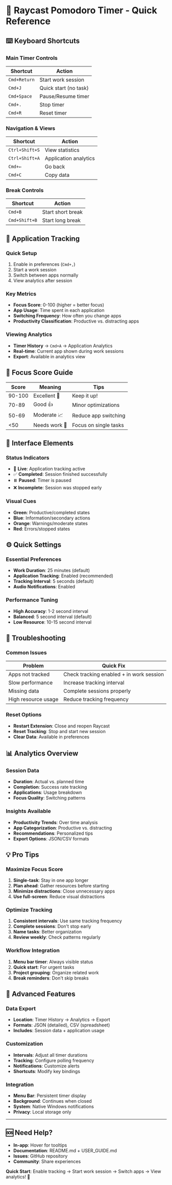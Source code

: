 # 🍅 Raycast Pomodoro Timer - Quick Reference

## ⌨️ Keyboard Shortcuts

### Main Timer Controls

| Shortcut     | Action                |
| ------------ | --------------------- |
| `Cmd+Return` | Start work session    |
| `Cmd+J`      | Quick start (no task) |
| `Cmd+Space`  | Pause/Resume timer    |
| `Cmd+.`      | Stop timer            |
| `Cmd+R`      | Reset timer           |

### Navigation & Views

| Shortcut       | Action                |
| -------------- | --------------------- |
| `Ctrl+Shift+S` | View statistics       |
| `Ctrl+Shift+A` | Application analytics |
| `Cmd+←`        | Go back               |
| `Cmd+C`        | Copy data             |

### Break Controls

| Shortcut      | Action            |
| ------------- | ----------------- |
| `Cmd+B`       | Start short break |
| `Cmd+Shift+B` | Start long break  |

## 📱 Application Tracking

### Quick Setup

1. Enable in preferences (`Cmd+,`)
2. Start a work session
3. Switch between apps normally
4. View analytics after session

### Key Metrics

- **Focus Score**: 0-100 (higher = better focus)
- **App Usage**: Time spent in each application
- **Switching Frequency**: How often you change apps
- **Productivity Classification**: Productive vs. distracting apps

### Viewing Analytics

- **Timer History** → `Cmd+A` → Application Analytics
- **Real-time**: Current app shown during work sessions
- **Export**: Available in analytics view

## 🎯 Focus Score Guide

| Score  | Meaning       | Tips                  |
| ------ | ------------- | --------------------- |
| 90-100 | Excellent 🌟  | Keep it up!           |
| 70-89  | Good 👍       | Minor optimizations   |
| 50-69  | Moderate 📈   | Reduce app switching  |
| <50    | Needs work 💪 | Focus on single tasks |

## 🎨 Interface Elements

### Status Indicators

- 🔴 **Live**: Application tracking active
- ✅ **Completed**: Session finished successfully
- ⏸️ **Paused**: Timer is paused
- ❌ **Incomplete**: Session was stopped early

### Visual Cues

- **Green**: Productive/completed states
- **Blue**: Information/secondary actions
- **Orange**: Warnings/moderate states
- **Red**: Errors/stopped states

## ⚙️ Quick Settings

### Essential Preferences

- **Work Duration**: 25 minutes (default)
- **Application Tracking**: Enabled (recommended)
- **Tracking Interval**: 5 seconds (default)
- **Audio Notifications**: Enabled

### Performance Tuning

- **High Accuracy**: 1-2 second interval
- **Balanced**: 5 second interval (default)
- **Low Resource**: 10-15 second interval

## 🔧 Troubleshooting

### Common Issues

| Problem             | Quick Fix                                |
| ------------------- | ---------------------------------------- |
| Apps not tracked    | Check tracking enabled + in work session |
| Slow performance    | Increase tracking interval               |
| Missing data        | Complete sessions properly               |
| High resource usage | Reduce tracking frequency                |

### Reset Options

- **Restart Extension**: Close and reopen Raycast
- **Reset Tracking**: Stop and start new session
- **Clear Data**: Available in preferences

## 📊 Analytics Overview

### Session Data

- **Duration**: Actual vs. planned time
- **Completion**: Success rate tracking
- **Applications**: Usage breakdown
- **Focus Quality**: Switching patterns

### Insights Available

- **Productivity Trends**: Over time analysis
- **App Categorization**: Productive vs. distracting
- **Recommendations**: Personalized tips
- **Export Options**: JSON/CSV formats

## 💡 Pro Tips

### Maximize Focus Score

1. **Single-task**: Stay in one app longer
2. **Plan ahead**: Gather resources before starting
3. **Minimize distractions**: Close unnecessary apps
4. **Use full-screen**: Reduce visual distractions

### Optimize Tracking

1. **Consistent intervals**: Use same tracking frequency
2. **Complete sessions**: Don't stop early
3. **Name tasks**: Better organization
4. **Review weekly**: Check patterns regularly

### Workflow Integration

1. **Menu bar timer**: Always visible status
2. **Quick start**: For urgent tasks
3. **Project grouping**: Organize related work
4. **Break reminders**: Don't skip breaks

## 🚀 Advanced Features

### Data Export

- **Location**: Timer History → Analytics → Export
- **Formats**: JSON (detailed), CSV (spreadsheet)
- **Includes**: Session data + application usage

### Customization

- **Intervals**: Adjust all timer durations
- **Tracking**: Configure polling frequency
- **Notifications**: Customize alerts
- **Shortcuts**: Modify key bindings

### Integration

- **Menu Bar**: Persistent timer display
- **Background**: Continues when closed
- **System**: Native Windows notifications
- **Privacy**: Local storage only

---

## 🆘 Need Help?

- **In-app**: Hover for tooltips
- **Documentation**: README.md + USER_GUIDE.md
- **Issues**: GitHub repository
- **Community**: Share experiences

**Quick Start**: Enable tracking → Start work session → Switch apps → View analytics! 🎯

